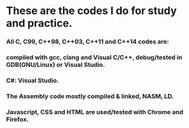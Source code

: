# These are the codes I do for study and practice.

### All C, C99, C++98, C++03, C++11 and C++14 codes are:
### compiled with gcc, clang and Visual C/C++, debug/tested  in GDB(GNU/Linux) or Visual Studio.
### C#: Visual Studio.

### The Assembly code mostly compiled & linked, NASM, LD.

### Javascript, CSS and HTML  are used/tested with Chrome and Firefox.
